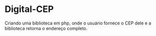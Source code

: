 # Digital-CEP
Criando uma biblioteca em php, onde o usuário fornece o CEP dele e a biblioteca retorna o endereço completo.
